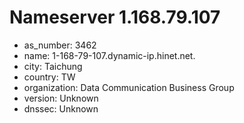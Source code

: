 # Nameserver 1.168.79.107

* as_number: 3462
* name: 1-168-79-107.dynamic-ip.hinet.net.
* city: Taichung
* country: TW
* organization: Data Communication Business Group
* version: Unknown
* dnssec: Unknown
